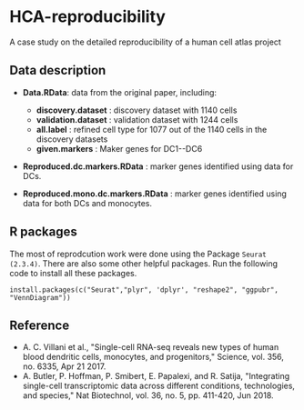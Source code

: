 # HCA-reproducibility
A case study on the detailed reproducibility of a human cell atlas project

## Data description
- **Data.RData**: data from the original paper, including:
	- **discovery.dataset** : discovery dataset with 1140 cells
	- **validation.dataset** : validation dataset with 1244 cells
	- **all.label** : refined cell type for 1077 out of the 1140 cells in the discovery datasets
	- **given.markers** : Maker genes for DC1--DC6

- **Reproduced.dc.markers.RData** : marker genes identified using data for DCs.
- **Reproduced.mono.dc.markers.RData** : marker genes identified using data for both DCs and monocytes.

## R packages
The most of reprodcution work were done using the Package `Seurat (2.3.4)`. There are also some other helpful packages. Run the following code to install all these packages.

```
install.packages(c("Seurat","plyr", 'dplyr', "reshape2", "ggpubr", "VennDiagram"))
```

## Reference
- A. C. Villani et al., "Single-cell RNA-seq reveals new types of human blood dendritic cells, monocytes, and progenitors," Science, vol. 356, no. 6335, Apr 21 2017.
- A. Butler, P. Hoffman, P. Smibert, E. Papalexi, and R. Satija, "Integrating single-cell transcriptomic data across different conditions, technologies, and species," Nat Biotechnol, vol. 36, no. 5, pp. 411-420, Jun 2018.

